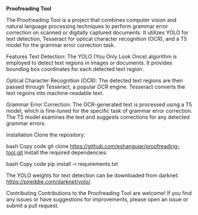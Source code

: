 **Proofreading Tool** 

The Proofreading Tool is a project that combines computer vision and natural language processing techniques to perform grammar error correction on scanned or digitally captured documents. It utilizes YOLO for text detection, Tesseract for optical character recognition (OCR), and a T5 model for the grammar error correction task.

Features
Text Detection: The YOLO (You Only Look Once) algorithm is employed to detect text regions in images or documents. It provides bounding box coordinates for each detected text region.

Optical Character Recognition (OCR): The detected text regions are then passed through Tesseract, a popular OCR engine. Tesseract converts the text regions into machine-readable text.

Grammar Error Correction: The OCR-generated text is processed using a T5 model, which is fine-tuned for the specific task of grammar error correction. The T5 model examines the text and suggests corrections for any detected grammar errors.

Installation
Clone the repository:

bash
Copy code
git clone https://github.com/eshangujar/proofreading-tool.git
Install the required dependencies:

bash
Copy code
pip install -r requirements.txt

The YOLO weights for text detection can be downloaded from darknet: https://pjreddie.com/darknet/yolo/.



Contributing
Contributions to the Proofreading Tool are welcome! If you find any issues or have suggestions for improvements, please open an issue or submit a pull request.




